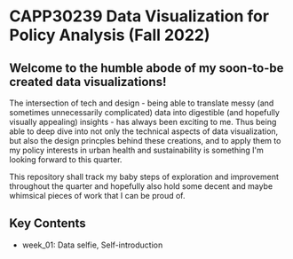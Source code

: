 # CAPP30239 Data Visualization for Policy Analysis (Fall 2022)

## Welcome to the humble abode of my soon-to-be created data visualizations!
The intersection of tech and design - being able to translate messy (and sometimes unnecessarily complicated) data into digestible (and hopefully visually appealing) insights -  has always been exciting to me. Thus being able to deep dive into not only the technical aspects of data visualization, but also the design princples behind these creations, and to apply them to my policy interests in urban health and sustainability is something I'm looking forward to this quarter. 

This repository shall track my baby steps of exploration and improvement throughout the quarter and hopefully also hold some decent and maybe whimsical pieces of work that I can be proud of.

## Key Contents
- week_01: Data selfie, Self-introduction
